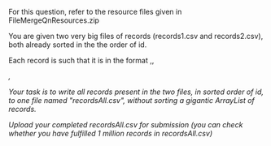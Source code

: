 For this question, refer to the resource files given in FileMergeQnResources.zip

You are given two very big files of records (records1.csv and records2.csv),  both already sorted in the the order of id.

Each record is such that it is in the format <id>,<name>,<address>,<occupation>


Your task is to write all records present in the two files, in sorted order of id, to one file named "recordsAll.csv", without sorting a gigantic ArrayList of records. 

Upload your completed recordsAll.csv for submission (you can check whether you have fulfilled 1 million records in recordsAll.csv)